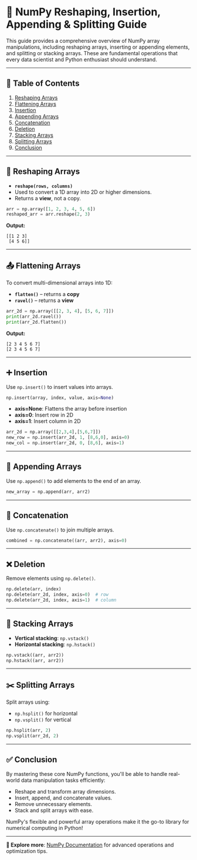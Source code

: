 # 🧩 NumPy Reshaping, Insertion, Appending & Splitting Guide

This guide provides a comprehensive overview of NumPy array manipulations, including reshaping arrays, inserting or appending elements, and splitting or stacking arrays. These are fundamental operations that every data scientist and Python enthusiast should understand.

---

## 📘 Table of Contents
1. [Reshaping Arrays](#reshaping-arrays)
2. [Flattening Arrays](#flattening-arrays)
3. [Insertion](#insertion)
4. [Appending Arrays](#appending-arrays)
5. [Concatenation](#concatenation)
6. [Deletion](#deletion)
7. [Stacking Arrays](#stacking-arrays)
8. [Splitting Arrays](#splitting-arrays)
9. [Conclusion](#conclusion)

---

## 🔁 Reshaping Arrays
- **`reshape(rows, columns)`**
- Used to convert a 1D array into 2D or higher dimensions.
- Returns a **view**, not a copy.

```python
arr = np.array([1, 2, 3, 4, 5, 6])
reshaped_arr = arr.reshape(2, 3)
```

**Output:**
```
[[1 2 3]
 [4 5 6]]
```

---

## 📤 Flattening Arrays
To convert multi-dimensional arrays into 1D:
- **`flatten()`** – returns a **copy**
- **`ravel()`** – returns a **view**

```python
arr_2d = np.array([[2, 3, 4], [5, 6, 7]])
print(arr_2d.ravel())
print(arr_2d.flatten())
```

**Output:**
```
[2 3 4 5 6 7]
[2 3 4 5 6 7]
```

---

## ➕ Insertion
Use `np.insert()` to insert values into arrays.

```python
np.insert(array, index, value, axis=None)
```
- **axis=None**: Flattens the array before insertion
- **axis=0**: Insert row in 2D
- **axis=1**: Insert column in 2D

```python
arr_2d = np.array([[2,3,4],[5,6,7]])
new_row = np.insert(arr_2d, 1, [8,6,0], axis=0)
new_col = np.insert(arr_2d, 0, [8,6], axis=1)
```

---

## 📎 Appending Arrays
Use `np.append()` to add elements to the end of an array.

```python
new_array = np.append(arr, arr2)
```

---

## 🔗 Concatenation
Use `np.concatenate()` to join multiple arrays.

```python
combined = np.concatenate((arr, arr2), axis=0)
```

---

## ❌ Deletion
Remove elements using `np.delete()`.

```python
np.delete(arr, index)
np.delete(arr_2d, index, axis=0)  # row
np.delete(arr_2d, index, axis=1)  # column
```

---

## 🧱 Stacking Arrays
- **Vertical stacking**: `np.vstack()`
- **Horizontal stacking**: `np.hstack()`

```python
np.vstack((arr, arr2))
np.hstack((arr, arr2))
```

---

## ✂️ Splitting Arrays
Split arrays using:
- `np.hsplit()` for horizontal
- `np.vsplit()` for vertical

```python
np.hsplit(arr, 2)
np.vsplit(arr_2d, 2)
```

---

## ✅ Conclusion
By mastering these core NumPy functions, you'll be able to handle real-world data manipulation tasks efficiently:
- Reshape and transform array dimensions.
- Insert, append, and concatenate values.
- Remove unnecessary elements.
- Stack and split arrays with ease.

NumPy's flexible and powerful array operations make it the go-to library for numerical computing in Python!

---

**🔗 Explore more**: [NumPy Documentation](https://numpy.org/doc/) for advanced operations and optimization tips.

